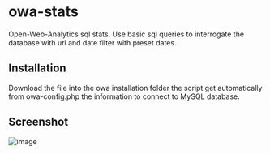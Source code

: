 # owa-stats
Open-Web-Analytics sql stats. Use basic sql queries to interrogate the database with uri and date filter with preset dates.

## Installation
Download the file into the owa installation folder the script get automatically from owa-config.php the information to connect to MySQL database.

## Screenshot
![image](https://user-images.githubusercontent.com/25363918/228847623-a49df286-6993-4928-b56a-c8b8b7849231.png)

